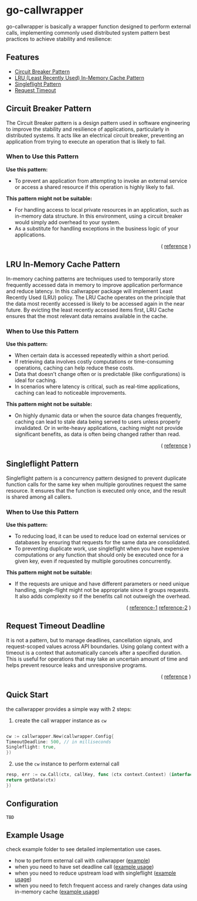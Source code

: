# go-callwrapper

go-callwrapper is basically a wrapper function designed to perform external calls, implementing commonly used
distributed system pattern best practices to achieve stability and resilience:

## Features

- [Circuit Breaker Pattern](#circuit-breaker-pattern)
- [LRU (Least Recently Used) In-Memory Cache Pattern](#lru-in-memory-cache-pattern)
- [Singleflight Pattern](#singleflight-pattern)
- [Request Timeout](#request-timeout-deadline)

## Circuit Breaker Pattern

The Circuit Breaker pattern is a design pattern used in software engineering to improve the stability and resilience of
applications, particularly in distributed systems. It acts like an electrical circuit breaker, preventing an application
from trying to execute an operation that is likely to fail.

### When to Use this Pattern

**Use this pattern:**

- To prevent an application from attempting to invoke an external service or access a shared resource if this operation
  is
  highly likely to fail.

**This pattern might not be suitable:**

- For handling access to local private resources in an application, such as in-memory data structure. In this
  environment, using a circuit breaker would simply add overhead to your system.
- As a substitute for handling exceptions in the business logic of your applications.

<p align="right">(
<a href="https://learn.microsoft.com/en-us/previous-versions/msp-n-p/dn589784(v=pandp.10)">reference</a>
)</p>

## LRU In-Memory Cache Pattern

In-memory caching patterns are techniques used to temporarily store frequently accessed data in memory to improve
application performance and reduce latency. In this callwrapper package will implement Least Recently Used (LRU) policy.
The LRU Cache operates on the principle that the data most recently accessed is likely to be accessed again in the near
future. By evicting the least recently accessed items first, LRU Cache ensures that the most relevant data remains
available in the cache.

### When to Use this Pattern

**Use this pattern:**

- When certain data is accessed repeatedly within a short period.
- If retrieving data involves costly computations or time-consuming operations, caching can help reduce these costs.
- Data that doesn't change often or is predictable (like configurations) is ideal for caching.
- In scenarios where latency is critical, such as real-time applications, caching can lead to noticeable improvements.

**This pattern might not be suitable:**

- On highly dynamic data or when the source data changes frequently, caching can lead to stale data being served to
  users unless properly invalidated. Or in write-heavy applications, caching might not provide significant benefits, as
  data is often being changed rather than read.

<p align="right">(
<a href="https://redis.io/glossary/lru-cache/">reference</a>
)</p>

## Singleflight Pattern

Singleflight pattern is a concurrency pattern designed to prevent duplicate function calls for the same key when
multiple goroutines request the same resource. It ensures that the function is executed only once, and the result is
shared among all callers.

### When to Use this Pattern

**Use this pattern:**

- To reducing load, it can be used to reduce load on external services or databases by ensuring that requests for the
  same data are consolidated.
- To preventing duplicate work, use singleflight when you have expensive computations or any function
  that should only be executed once for a given key, even if requested by multiple goroutines concurrently.

**This pattern might not be suitable:**

- If the requests are unique and have different parameters or need unique handling, single-flight might not be
  appropriate since it groups requests. It also adds complexity so if the benefits call not outweigh the overhead.

<p align="right">(
<a href="https://victoriametrics.com/blog/go-singleflight/">reference-1</a>
<a href="https://www.codingexplorations.com/blog/understanding-singleflight-in-golang-a-solution-for-eliminating-redundant-work">reference-2</a>
)</p>

## Request Timeout Deadline

It is not a pattern, but to manage deadlines, cancellation signals, and request-scoped values across API boundaries.
Using golang context with a timeout is a context that automatically cancels after a specified duration. This is useful
for operations that may take an uncertain amount of time and helps prevent resource leaks and unresponsive programs.

<p align="right">(
<a href="https://pkg.go.dev/context#WithTimeout">reference</a>
)</p>

## Quick Start

the callwrapper provides a simple way with 2 steps:

1. create the call wrapper instance as `cw`

```go

cw := callwrapper.New(callwrapper.Config{
TimeoutDeadline: 500, // in milliseconds
Singleflight: true,
})

```

2. use the `cw` instance to perform external call

```go
resp, err := cw.Call(ctx, callKey, func (ctx context.Context) (interface{}, error) {
return getData(ctx)
})
```

## Configuration

```
TBD
```

## Example Usage

check example folder to see detailed implementation use cases.

- how to perform external call with callwrapper ([example](https://github.com/rizanw/go-callwrapper/blob/main/example/repo.go))
- when you need to have set deadline call ([example usage](https://github.com/rizanw/go-callwrapper/blob/main/example/ttl.go))
- when you need to reduce upstream load with singleflight ([example usage](https://github.com/rizanw/go-callwrapper/blob/main/example/singleflight.go))
- when you need to fetch frequent access and rarely changes data using in-memory cache ([example usage](https://github.com/rizanw/go-callwrapper/blob/main/example/cache.go))